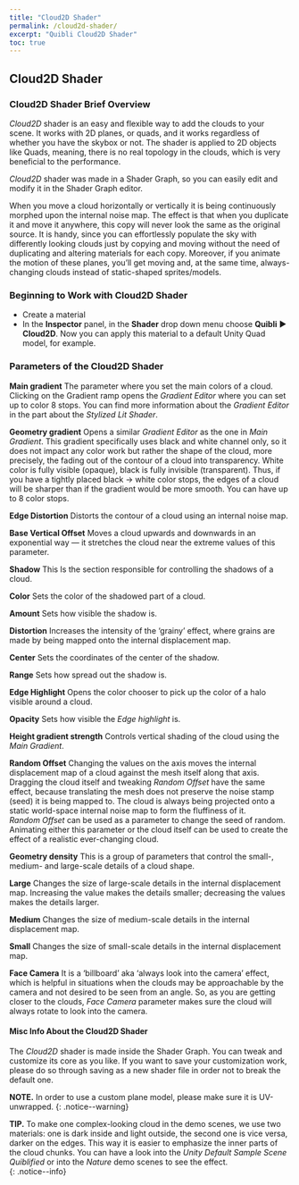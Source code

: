 ```yaml
---
title: "Cloud2D Shader"
permalink: /cloud2d-shader/
excerpt: "Quibli Cloud2D Shader"
toc: true
---
```


## Cloud2D Shader
### Cloud2D Shader Brief Overview
_Cloud2D_ shader is an easy and flexible way to add the clouds to your scene. It works with 2D planes, or quads, and it works regardless of whether you have the skybox or not. The shader is applied to 2D objects like Quads, meaning, there is no real topology in the clouds, which is very beneficial to the performance.  

_Cloud2D_ shader was made in a Shader Graph, so you can easily edit and modify it in the Shader Graph editor.  

When you move a cloud horizontally or vertically it is being continuously morphed upon the internal noise map. The effect is that when you duplicate it and move it anywhere, this copy will never look the same as the original source. It is handy, since you can effortlessly populate the sky with differently looking clouds just by copying and moving without the need of duplicating and altering materials for each copy. Moreover, if you animate the motion of these planes, you’ll get moving and, at the same time, always-changing clouds instead of static-shaped sprites/models.

### Beginning to Work with Cloud2D Shader

* Create a material
* In the **Inspector** panel, in the **Shader** drop down menu choose **Quibli** ▶︎ **Cloud2D**.
Now you can apply this material to a default Unity Quad model, for example.

### Parameters of the Cloud2D Shader

**Main gradient** The parameter where you set the main colors of a cloud. Clicking on the Gradient ramp opens the _Gradient Editor_ where you can set up to color 8 stops. You can find more information about the _Gradient Editor_ in the part about the _Stylized Lit Shader_.  

**Geometry gradient**  Opens a similar _Gradient Editor_ as the one in _Main Gradient_. This gradient specifically uses black and white channel only, so it does not impact any color work but rather the shape of the cloud, more precisely, the fading out of the contour of a cloud into transparency. White color is fully visible (opaque), black is fully invisible (transparent). Thus, if you have a tightly placed black → white color stops, the edges of a cloud will be sharper than if the gradient would be more smooth. You can have up to 8 color stops.  

**Edge Distortion** Distorts the contour of a cloud using an internal noise map.  

**Base Vertical Offset** Moves a cloud upwards and downwards in an exponential way — it stretches the cloud near the extreme values of this parameter.  

**Shadow** This Is the section responsible for controlling the shadows of a cloud.  

**Color** Sets the color of the shadowed part of a cloud.  

**Amount**  Sets how visible the shadow is.  

**Distortion** Increases the intensity of the ‘grainy’ effect, where grains are made by being mapped onto the internal displacement map.  

**Center** Sets the coordinates of the center of the shadow.  

**Range** Sets how spread out the shadow is.  

**Edge Highlight** Opens the color chooser to pick up the color of a halo visible around a cloud.  

**Opacity** Sets how visible the _Edge highlight_ is.  

**Height gradient strength** Controls vertical shading of the cloud using the _Main Gradient_.  

**Random Offset** Changing the values on the axis moves the internal displacement map of a cloud against the mesh itself along that axis. Dragging the cloud itself and tweaking _Random Offset_ have the same effect, because translating the mesh does not preserve the noise stamp (seed) it is being mapped to. The cloud is always being projected onto a static world-space internal noise map to form the fluffiness of it.  
_Random Offset_ can be used as a parameter to change the seed of random. Animating either this parameter or the cloud itself can be used to create the effect of a realistic ever-changing cloud.  

**Geometry density** This is a group of parameters that control the small-, medium- and large-scale details of a cloud shape.  

**Large** Changes the size of large-scale details in the internal displacement map. Increasing the value makes the details smaller; decreasing the values makes the details larger.  

**Medium** Changes the size of medium-scale details in the internal displacement map.  

**Small** Changes the size of small-scale details in the internal displacement map.  

**Face Camera** It is a ‘billboard’ aka ‘always look into the camera’ effect, which is helpful in situations when the clouds may be approachable by the camera and not desired to be seen from an angle. So, as you are getting closer to the clouds, _Face Camera_ parameter makes sure the cloud will always rotate to look into the camera.  

#### Misc Info About the Cloud2D Shader
The _Cloud2D_ shader is made inside the Shader Graph. You can tweak and customize its core as you like. If you want to save your customization work, please do so through saving as a new shader file in order not to break the default one.

**NOTE.** In order to use a custom plane model, please make sure it is UV-unwrapped.
{: .notice--warning}

**TIP.** To make one complex-looking cloud in the demo scenes, we use two materials: one is dark inside and light outside, the second one is vice versa, darker on the edges. This way it is easier to emphasize the inner parts of the cloud chunks. You can have a look into the _Unity Default Sample Scene Quiblified_ or into the _Nature_ demo scenes to see the effect.  
{: .notice--info}


